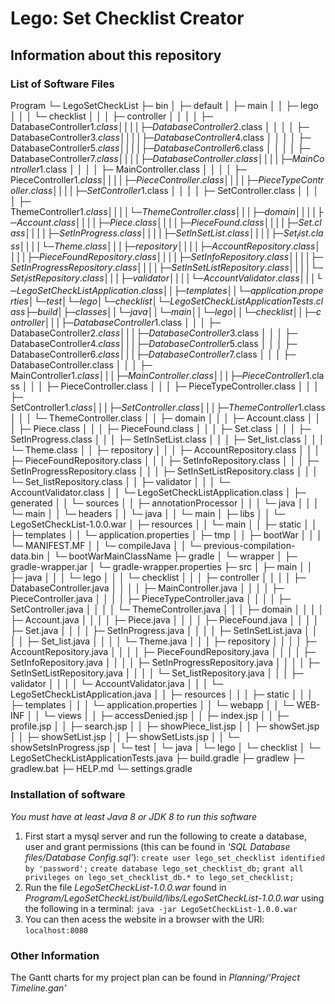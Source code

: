 # Lego: Set Checklist Creator

## Information about this repository

### List of Software Files

Program
└─ LegoSetCheckList
├─ bin
│  ├─ default
│  ├─ main
│  │  ├─ lego
│  │  │  └─ checklist
│  │  │     ├─ controller
│  │  │     │  ├─ DatabaseController$1.class
│  │  │     │  ├─ DatabaseController$2.class
│  │  │     │  ├─ DatabaseController$3.class
│  │  │     │  ├─ DatabaseController$4.class
│  │  │     │  ├─ DatabaseController$5.class
│  │  │     │  ├─ DatabaseController$6.class
│  │  │     │  ├─ DatabaseController$7.class
│  │  │     │  ├─ DatabaseController.class
│  │  │     │  ├─ MainController$1.class
│  │  │     │  ├─ MainController.class
│  │  │     │  ├─ PieceController$1.class
│  │  │     │  ├─ PieceController.class
│  │  │     │  ├─ PieceTypeController.class
│  │  │     │  ├─ SetController$1.class
│  │  │     │  ├─ SetController.class
│  │  │     │  ├─ ThemeController$1.class
│  │  │     │  └─ ThemeController.class
│  │  │     ├─ domain
│  │  │     │  ├─ Account.class
│  │  │     │  ├─ Piece.class
│  │  │     │  ├─ PieceFound.class
│  │  │     │  ├─ Set.class
│  │  │     │  ├─ SetInProgress.class
│  │  │     │  ├─ SetInSetList.class
│  │  │     │  ├─ Set_list.class
│  │  │     │  └─ Theme.class
│  │  │     ├─ repository
│  │  │     │  ├─ AccountRepository.class
│  │  │     │  ├─ PieceFoundRepository.class
│  │  │     │  ├─ SetInfoRepository.class
│  │  │     │  ├─ SetInProgressRepository.class
│  │  │     │  ├─ SetInSetListRepository.class
│  │  │     │  └─ Set_listRepository.class
│  │  │     ├─ validator
│  │  │     │  └─ AccountValidator.class
│  │  │     └─ LegoSetCheckListApplication.class
│  │  ├─ templates
│  │  └─ application.properties
│  └─ test
│     └─ lego
│        └─ checklist
│           └─ LegoSetCheckListApplicationTests.class
├─ build
│  ├─ classes
│  │  └─ java
│  │     └─ main
│  │        └─ lego
│  │           └─ checklist
│  │              ├─ controller
│  │              │  ├─ DatabaseController$1.class
│  │              │  ├─ DatabaseController$2.class
│  │              │  ├─ DatabaseController$3.class
│  │              │  ├─ DatabaseController$4.class
│  │              │  ├─ DatabaseController$5.class
│  │              │  ├─ DatabaseController$6.class
│  │              │  ├─ DatabaseController$7.class
│  │              │  ├─ DatabaseController.class
│  │              │  ├─ MainController$1.class
│  │              │  ├─ MainController.class
│  │              │  ├─ PieceController$1.class
│  │              │  ├─ PieceController.class
│  │              │  ├─ PieceTypeController.class
│  │              │  ├─ SetController$1.class
│  │              │  ├─ SetController.class
│  │              │  ├─ ThemeController$1.class
│  │              │  └─ ThemeController.class
│  │              ├─ domain
│  │              │  ├─ Account.class
│  │              │  ├─ Piece.class
│  │              │  ├─ PieceFound.class
│  │              │  ├─ Set.class
│  │              │  ├─ SetInProgress.class
│  │              │  ├─ SetInSetList.class
│  │              │  ├─ Set_list.class
│  │              │  └─ Theme.class
│  │              ├─ repository
│  │              │  ├─ AccountRepository.class
│  │              │  ├─ PieceFoundRepository.class
│  │              │  ├─ SetInfoRepository.class
│  │              │  ├─ SetInProgressRepository.class
│  │              │  ├─ SetInSetListRepository.class
│  │              │  └─ Set_listRepository.class
│  │              ├─ validator
│  │              │  └─ AccountValidator.class
│  │              └─ LegoSetCheckListApplication.class
│  ├─ generated
│  │  └─ sources
│  │     ├─ annotationProcessor
│  │     │  └─ java
│  │     │     └─ main
│  │     └─ headers
│  │        └─ java
│  │           └─ main
│  ├─ libs
│  │  └─ LegoSetCheckList-1.0.0.war
│  ├─ resources
│  │  └─ main
│  │     ├─ static
│  │     ├─ templates
│  │     └─ application.properties
│  ├─ tmp
│  │  ├─ bootWar
│  │  │  └─ MANIFEST.MF
│  │  └─ compileJava
│  │     └─ previous-compilation-data.bin
│  └─ bootWarMainClassName
├─ gradle
│  └─ wrapper
│     ├─ gradle-wrapper.jar
│     └─ gradle-wrapper.properties
├─ src
│  ├─ main
│  │  ├─ java
│  │  │  └─ lego
│  │  │     └─ checklist
│  │  │        ├─ controller
│  │  │        │  ├─ DatabaseController.java
│  │  │        │  ├─ MainController.java
│  │  │        │  ├─ PieceController.java
│  │  │        │  ├─ PieceTypeController.java
│  │  │        │  ├─ SetController.java
│  │  │        │  └─ ThemeController.java
│  │  │        ├─ domain
│  │  │        │  ├─ Account.java
│  │  │        │  ├─ Piece.java
│  │  │        │  ├─ PieceFound.java
│  │  │        │  ├─ Set.java
│  │  │        │  ├─ SetInProgress.java
│  │  │        │  ├─ SetInSetList.java
│  │  │        │  ├─ Set_list.java
│  │  │        │  └─ Theme.java
│  │  │        ├─ repository
│  │  │        │  ├─ AccountRepository.java
│  │  │        │  ├─ PieceFoundRepository.java
│  │  │        │  ├─ SetInfoRepository.java
│  │  │        │  ├─ SetInProgressRepository.java
│  │  │        │  ├─ SetInSetListRepository.java
│  │  │        │  └─ Set_listRepository.java
│  │  │        ├─ validator
│  │  │        │  └─ AccountValidator.java
│  │  │        └─ LegoSetCheckListApplication.java
│  │  ├─ resources
│  │  │  ├─ static
│  │  │  ├─ templates
│  │  │  └─ application.properties
│  │  └─ webapp
│  │     └─ WEB-INF
│  │        └─ views
│  │           ├─ accessDenied.jsp
│  │           ├─ index.jsp
│  │           ├─ profile.jsp
│  │           ├─ search.jsp
│  │           ├─ showPiece_list.jsp
│  │           ├─ showSet.jsp
│  │           ├─ showSetList.jsp
│  │           ├─ showSetLists.jsp
│  │           └─ showSetsInProgress.jsp
│  └─ test
│     └─ java
│        └─ lego
│           └─ checklist
│              └─ LegoSetCheckListApplicationTests.java
├─ build.gradle
├─ gradlew
├─ gradlew.bat
├─ HELP.md
└─ settings.gradle

### Installation of software

*You must have at least Java 8 or JDK 8 to run this software*

1. First start a mysql server and run the following to create a database, user and grant permissions (this can be found in *'SQL Database files/Database Config.sql'*):
   `create user lego_set_checklist identified by 'password';`
   `create database lego_set_checklist_db;`
   `grant all privileges on lego_set_checklist_db.* to lego_set_checklist;`
2. Run the file *LegoSetCheckList-1.0.0.war* found in *Program/LegoSetCheckList/build/libs/LegoSetCheckList-1.0.0.war* using the following in a terminal:
   `java -jar LegoSetCheckList-1.0.0.war`
3. You can then acess the website in a browser with the URl:
   `localhost:8080`

### Other Information

The Gantt charts for my project plan can be found in *Planning/'Project Timeline.gan'*
